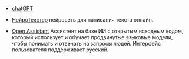 - [chatGPT]()
- [НейроТекстер](https://neuro-texter.ru/)
  нейросеть для написания текста онлайн.

- [Open Assistant](https://open-assistant.io/ru/)
   Ассистент на базе ИИ с открытым исходным кодом, который использует и обучает продвинутые языковые модели, чтобы понимать и отвечать на запросы людей. Интерфейс пользователя поддерживает русский.

